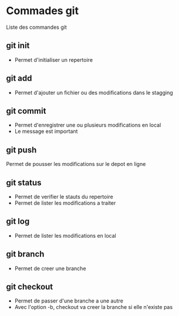 # Commades git

Liste des commandes git

## git init
- Permet d'initialiser un repertoire

## git add
- Permet d'ajouter un fichier ou des modifications dans le stagging

## git commit
- Permet d'enregistrer une ou plusieurs modifications en local
- Le message est important

## git push
Permet de pousser les modifications sur le depot en ligne

## git status
- Permet de verifier le stauts du repertoire
- Permet de lister les modifications a traiter

## git log
- Permet de lister les modifications en local

## git branch
- Permet de creer une branche

## git checkout
- Permet de passer d'une branche a une autre
- Avec l'option -b, checkout va creer la branche si elle n'existe pas